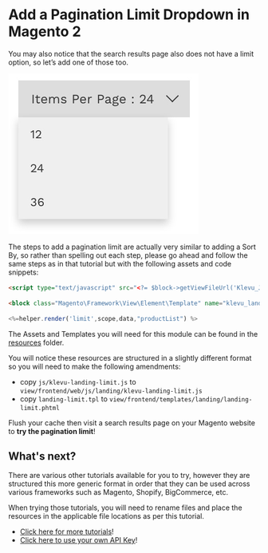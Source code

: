 # Add a Pagination Limit Dropdown in Magento 2

You may also notice that the search results page also does not have a limit option, so let’s add one of those too.

![Limit Dropdown](/getting-started/4-limit/images/limit-dropdown.jpg)

The steps to add a pagination limit are actually very similar to adding a Sort By,
so rather than spelling out each step, please go ahead and follow the same steps as
in that tutorial but with the following assets and code snippets:

```html
<script type="text/javascript" src="<?= $block->getViewFileUrl('Klevu_JSv2::js/landing/klevu-landing-limit.js') ?>"></script>
```

```html
<block class="Magento\Framework\View\Element\Template" name="klevu_landing_limit" template="Klevu_JSv2::landing/landing-limit.phtml" after="-" />
```

```js
<%=helper.render('limit',scope,data,"productList") %>
```

The Assets and Templates you will need for this module can be found
in the [resources](/getting-started/4-limit/resources) folder.

You will notice these resources are structured in a slightly different format
so you will need to make the following amendments:

- copy `js/klevu-landing-limit.js` to `view/frontend/web/js/landing/klevu-landing-limit.js`
- copy `landing-limit.tpl` to `view/frontend/templates/landing/landing-limit.phtml`

Flush your cache then visit a search results page on your Magento website to **try the pagination limit**!

## What's next?

There are various other tutorials available for you to try,
however they are structured this more generic format in order
that they can be used across various frameworks such as Magento,
Shopify, BigCommerce, etc.

When trying those tutorials, you will need to rename files and place
the resources in the applicable file locations as per this tutorial.

- [Click here for more tutorials](/modules)!
- [Click here to use your own API Key](/getting-started/5-your-api-key/magento2)!
